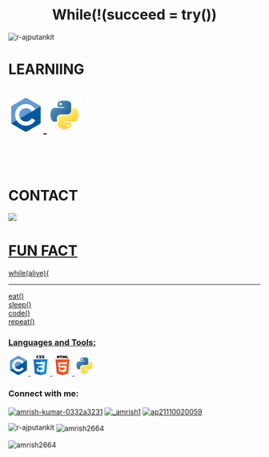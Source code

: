 
<h1  align="center">While(!(succeed = try())</h1>

<p align="left"> <img src="https://komarev.com/ghpvc/?username=r-ajputankit&label=Profile%20views&color=0e75b6&style=flat" alt="r-ajputankit" /> </p>
<h1>LEARNIING<h1>
  <p align="left"> <a href="https://www.cprogramming.com/" target="_blank" rel="noreferrer"> <img src="https://raw.githubusercontent.com/devicons/devicon/master/icons/c/c-original.svg" alt="c" width="70" height="70"/> </a><a href="https://www.python.org" target="_blank" rel="noreferrer"> <img src="https://raw.githubusercontent.com/devicons/devicon/master/icons/python/python-original.svg" alt="python" width="70" height="70"/> </a> </p>
<br>
<h1 Background="black">CONTACT</h1>
<a href="mailto:rajputankit2664@gmail.com"><img src="https://upload.wikimedia.org/wikipedia/commons/thumb/7/7e/Gmail_icon_%282020%29.svg/2560px-Gmail_icon_%282020%29.svg.png" width="70" hieght="70">
 <h1>FUN FACT</h1>
 <p>while(alive){<br><hr>eat()<br>sleep()<br>code()<br>repeat()</p>



<h3 align="left">Languages and Tools:</h3>
<p align="left"> <a href="https://www.cprogramming.com/" target="_blank" rel="noreferrer"> <img src="https://raw.githubusercontent.com/devicons/devicon/master/icons/c/c-original.svg" alt="c" width="40" height="40"/> </a> <a href="https://www.w3schools.com/css/" target="_blank" rel="noreferrer"> <img src="https://raw.githubusercontent.com/devicons/devicon/master/icons/css3/css3-original-wordmark.svg" alt="css3" width="40" height="40"/> </a> <a href="https://www.w3.org/html/" target="_blank" rel="noreferrer"> <img src="https://raw.githubusercontent.com/devicons/devicon/master/icons/html5/html5-original-wordmark.svg" alt="html5" width="40" height="40"/> </a> <a href="https://www.python.org" target="_blank" rel="noreferrer"> <img src="https://raw.githubusercontent.com/devicons/devicon/master/icons/python/python-original.svg" alt="python" width="40" height="40"/> </a> </p>
  <h3 align="left">Connect with me:</h3>
<p align="left">
<a href="https://linkedin.com/in/amrish-kumar-0332a3231" target="blank"><img align="center" src="https://raw.githubusercontent.com/rahuldkjain/github-profile-readme-generator/master/src/images/icons/Social/linked-in-alt.svg" alt="amrish-kumar-0332a3231" height="30" width="40" /></a>
<a href="https://instagram.com/_amrish1" target="blank"><img align="center" src="https://raw.githubusercontent.com/rahuldkjain/github-profile-readme-generator/master/src/images/icons/Social/instagram.svg" alt="_amrish1" height="30" width="40" /></a>
<a href="https://www.hackerrank.com/ap21110020059" target="blank"><img align="center" src="https://raw.githubusercontent.com/rahuldkjain/github-profile-readme-generator/master/src/images/icons/Social/hackerrank.svg" alt="ap21110020059" height="30" width="40" /></a>
</p>

<p><img align="left" src="https://github-readme-stats.vercel.app/api/top-langs?username=r-ajputankit&show_icons=true&locale=en&layout=compact" alt="r-ajputankit" /></p>

<p>&nbsp;<img align="center" src="https://github-readme-stats.vercel.app/api?username=r-ajputankit&show_icons=true&locale=en" alt="amrish2664" /></p>

<p><img align="center" src="https://github-readme-streak-stats.herokuapp.com/?user=r-ajputankit&" alt="amrish2664" /></p>
